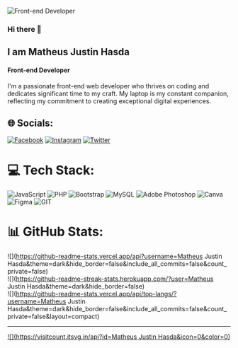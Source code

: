 
![Front-end Developer](https://pbs.twimg.com/profile_banners/1569332223899475968/1692395094/600x200)

### Hi there 👋
## I am Matheus Justin Hasda
#### Front-end Developer

I'm a passionate front-end web developer who thrives on coding and dedicates significant time to my craft. My laptop is my constant companion, reflecting my commitment to creating exceptional digital experiences.


## 🌐 Socials:
[![Facebook](https://img.shields.io/badge/Facebook-%231877F2.svg?logo=Facebook&logoColor=white)](https://facebook.com/justin.hasdak) [![Instagram](https://img.shields.io/badge/Instagram-%23E4405F.svg?logo=Instagram&logoColor=white)](https://instagram.com/justin_in) [![Twitter](https://img.shields.io/badge/Twitter-%231DA1F2.svg?logo=Twitter&logoColor=white)](https://twitter.com/@JustinHasda) 

# 💻 Tech Stack:
![JavaScript](https://img.shields.io/badge/javascript-%23323330.svg?style=for-the-badge&logo=javascript&logoColor=%23F7DF1E) ![PHP](https://img.shields.io/badge/php-%23777BB4.svg?style=for-the-badge&logo=php&logoColor=white) ![Bootstrap](https://img.shields.io/badge/bootstrap-%23563D7C.svg?style=for-the-badge&logo=bootstrap&logoColor=white) ![MySQL](https://img.shields.io/badge/mysql-%2300f.svg?style=for-the-badge&logo=mysql&logoColor=white) ![Adobe Photoshop](https://img.shields.io/badge/adobephotoshop-%2331A8FF.svg?style=for-the-badge&logo=adobephotoshop&logoColor=white) ![Canva](https://img.shields.io/badge/Canva-%2300C4CC.svg?style=for-the-badge&logo=Canva&logoColor=white) 	![Figma](https://img.shields.io/badge/figma-%23F24E1E.svg?style=for-the-badge&logo=figma&logoColor=white) ![GIT](https://img.shields.io/badge/Git-fc6d26?style=for-the-badge&logo=git&logoColor=white)
# 📊 GitHub Stats:
![](https://github-readme-stats.vercel.app/api?username=Matheus Justin Hasda&theme=dark&hide_border=false&include_all_commits=false&count_private=false)<br/>
![](https://github-readme-streak-stats.herokuapp.com/?user=Matheus Justin Hasda&theme=dark&hide_border=false)<br/>
![](https://github-readme-stats.vercel.app/api/top-langs/?username=Matheus Justin Hasda&theme=dark&hide_border=false&include_all_commits=false&count_private=false&layout=compact)

---
[![](https://visitcount.itsvg.in/api?id=Matheus Justin Hasda&icon=0&color=0)](https://visitcount.itsvg.in)

<!-- Proudly created with GPRM ( https://gprm.itsvg.in ) -->
